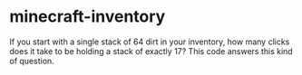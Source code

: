 # minecraft-inventory
If you start with a single stack of 64 dirt in your inventory, how many clicks does it take to be holding a stack of exactly 17? This code answers this kind of question.
